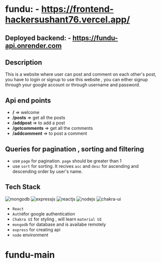 # fundu: - https://frontend-hackersushant76.vercel.app/

## Deployed backend: - https://fundu-api.onrender.com

## Description
This is a website where user can post and comment on each other's post, you have to login or signup to use this website , you can either signup through your google account or through username and password.

## Api end points
- **/** => welcome
- **/posts** => get all the posts
- **/addpost** => to add a post
- **/getcomments** => get all the comments
- **/addcomment** => to post a comment

## Queries for pagination , sorting and filtering
 - use `page` for pagination. `page` should be greater than 1
 - use `sort` for sorting. It recives `asc` and `desc` for ascending and descending order by user's name.

## Tech Stack
<p>
         <img src="https://img.shields.io/badge/MongoDB-14aa53?style=for-the-badge&logo=mongodb&logoColor=white" alt="mongodb"/>
         <img src="https://img.shields.io/badge/Express.js-000000?style=for-the-badge&logo=express&logoColor=white" alt="expressjs"/>
         <img src="https://img.shields.io/badge/React-282c34?style=for-the-badge&logo=react&logoColor=61DAFB" alt="reactjs" />
         <img src="https://img.shields.io/badge/Node.js-70a760?style=for-the-badge&logo=nodedotjs&logoColor=white" alt="nodejs" />
         <img src="https://img.shields.io/badge/Chakra%20UI-27bdb1?style=for-the-badge&logo=chakraui&logoColor=white" alt="chakra-ui" />
</p>

- `React`
- `Auth0`for google authentication
- `Chakra UI` for styling , will learn `material UI`
- `mongodb` for database and is availabe remotely
- `express` for creating api
- `node` environment
# fundu-main
